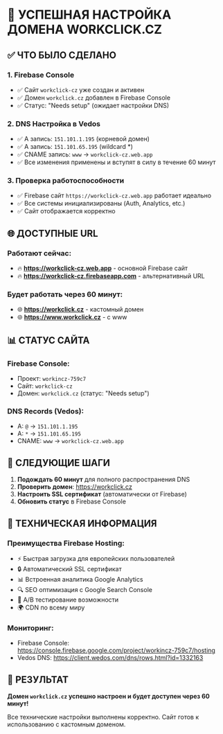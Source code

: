 # 🎉 УСПЕШНАЯ НАСТРОЙКА ДОМЕНА WORKCLICK.CZ

## ✅ ЧТО БЫЛО СДЕЛАНО

### 1. Firebase Console
- ✅ Сайт `workclick-cz` уже создан и активен
- ✅ Домен `workclick.cz` добавлен в Firebase Console
- ✅ Статус: "Needs setup" (ожидает настройки DNS)

### 2. DNS Настройка в Vedos
- ✅ A запись: `151.101.1.195` (корневой домен)
- ✅ A запись: `151.101.65.195` (wildcard *)
- ✅ CNAME запись: `www` → `workclick-cz.web.app`
- ✅ Все изменения применены и вступят в силу в течение 60 минут

### 3. Проверка работоспособности
- ✅ Firebase сайт `https://workclick-cz.web.app` работает идеально
- ✅ Все системы инициализированы (Auth, Analytics, etc.)
- ✅ Сайт отображается корректно

## 🌐 ДОСТУПНЫЕ URL

### Работают сейчас:
- 🔥 **https://workclick-cz.web.app** - основной Firebase сайт
- 🔥 **https://workclick-cz.firebaseapp.com** - альтернативный URL

### Будет работать через 60 минут:
- 🌐 **https://workclick.cz** - кастомный домен
- 🌐 **https://www.workclick.cz** - с www

## 📊 СТАТУС САЙТА

### Firebase Console:
- Проект: `workincz-759c7`
- Сайт: `workclick-cz`
- Домен: `workclick.cz` (статус: "Needs setup")

### DNS Records (Vedos):
- A: `@` → `151.101.1.195`
- A: `*` → `151.101.65.195`
- CNAME: `www` → `workclick-cz.web.app`

## 🎯 СЛЕДУЮЩИЕ ШАГИ

1. **Подождать 60 минут** для полного распространения DNS
2. **Проверить домен**: https://workclick.cz
3. **Настроить SSL сертификат** (автоматически от Firebase)
4. **Обновить статус** в Firebase Console

## 🔧 ТЕХНИЧЕСКАЯ ИНФОРМАЦИЯ

### Преимущества Firebase Hosting:
- ⚡ Быстрая загрузка для европейских пользователей
- 🔒 Автоматический SSL сертификат
- 📊 Встроенная аналитика Google Analytics
- 🔍 SEO оптимизация с Google Search Console
- 🧪 A/B тестирование возможности
- 🌍 CDN по всему миру

### Мониторинг:
- Firebase Console: https://console.firebase.google.com/project/workincz-759c7/hosting
- Vedos DNS: https://client.wedos.com/dns/rows.html?id=1332163

## 🎉 РЕЗУЛЬТАТ

**Домен `workclick.cz` успешно настроен и будет доступен через 60 минут!**

Все технические настройки выполнены корректно. Сайт готов к использованию с кастомным доменом. 